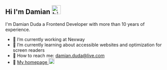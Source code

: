 ## Hi I'm Damian <img src="https://user-images.githubusercontent.com/1303154/88677602-1635ba80-d120-11ea-84d8-d263ba5fc3c0.gif" width="28px" height="28px" alt="hi">

I'm Damian Duda a Frontend Developer with more than 10 years of experience.

- 🔭 I’m currently working at Nexway
- 🌱 I’m currently learning about accessible websites and optimization for screen readers
- :e-mail: How to reach me: damian.duda@live.com
- :link: [My homepage <img src="https://avatars.githubusercontent.com/u/1925080?s=96&v=4" width="18px" height="18px" alt="Link" />](https://balmor.github.io/)

<!-- #### Technologies -->

<!--
**balmor/balmor** is a ✨ _special_ ✨ repository because its `README.md` (this file) appears on your GitHub profile.

Here are some ideas to get you started:

- 🔭 I’m currently working on ...
- 🌱 I’m currently learning ...
- 👯 I’m looking to collaborate on ...
- 🤔 I’m looking for help with ...
- 💬 Ask me about ...
- 📫 How to reach me: ...
- 😄 Pronouns: ...
- ⚡ Fun fact: ...
-->
